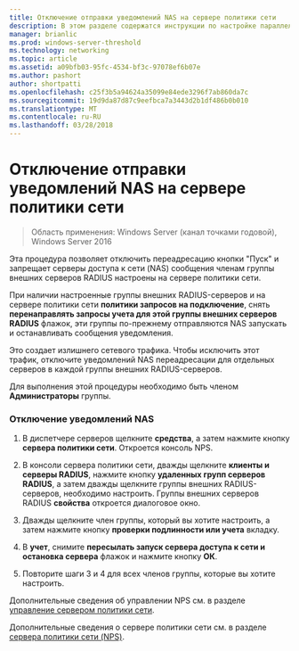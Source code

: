 ```yaml
---
title: Отключение отправки уведомлений NAS на сервере политики сети
description: В этом разделе содержатся инструкции по настройке параллельных аутентификаций сервера политики сети в Windows Server 2016.
manager: brianlic
ms.prod: windows-server-threshold
ms.technology: networking
ms.topic: article
ms.assetid: a09bfb03-95fc-4534-bf3c-97078ef6b07e
ms.author: pashort
author: shortpatti
ms.openlocfilehash: c25f3b5a94624a35099e84ede3296f7ab860da7c
ms.sourcegitcommit: 19d9da87d87c9eefbca7a3443d2b1df486b0b010
ms.translationtype: MT
ms.contentlocale: ru-RU
ms.lasthandoff: 03/28/2018
---
```

# <a name="disable-nas-notification-forwarding-in-nps"></a>Отключение отправки уведомлений NAS на сервере политики сети

>Область применения: Windows Server (канал точками годовой), Windows Server 2016

Эта процедура позволяет отключить переадресацию кнопки "Пуск" и запрещает серверы доступа к сети (NAS) сообщения членам группы внешних серверов RADIUS настроены на сервере политики сети.

При наличии настроенные группы внешних RADIUS-серверов и на сервере политики сети **политики запросов на подключение**, снять **перенаправлять запросы учета для этой группы внешних серверов RADIUS** флажок, эти группы по-прежнему отправляются NAS запускать и останавливать сообщения уведомления. 

Это создает излишнего сетевого трафика. Чтобы исключить этот трафик, отключите уведомлений NAS переадресации для отдельных серверов в каждой группы внешних RADIUS-серверов.

Для выполнения этой процедуры необходимо быть членом **Администраторы** группы.

### <a name="to-disable-nas-notification-forwarding"></a>Отключение уведомлений NAS

1. В диспетчере серверов щелкните **средства**, а затем нажмите кнопку **сервера политики сети**. Откроется консоль NPS.

2. В консоли сервера политики сети, дважды щелкните **клиенты и серверы RADIUS**, нажмите кнопку **удаленных групп серверов RADIUS**, а затем дважды щелкните группы внешних RADIUS-серверов, необходимо настроить. Группы внешних серверов RADIUS **свойства** откроется диалоговое окно.

3. Дважды щелкните член группы, который вы хотите настроить, а затем нажмите кнопку **проверки подлинности или учета** вкладку.

4. В **учет**, снимите **пересылать запуск сервера доступа к сети и остановка сервера** флажок и нажмите кнопку **ОК**.

5. Повторите шаги 3 и 4 для всех членов группы, которые вы хотите настроить.

Дополнительные сведения об управлении NPS см. в разделе [управление сервером политики сети](nps-manage-top.md).

Дополнительные сведения о сервере политики сети см. в разделе [сервера политики сети (NPS)](nps-top.md).
